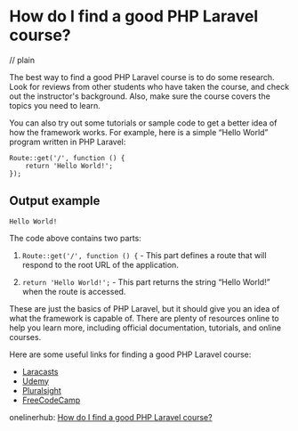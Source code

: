 # How do I find a good PHP Laravel course?
// plain

The best way to find a good PHP Laravel course is to do some research. Look for reviews from other students who have taken the course, and check out the instructor's background. Also, make sure the course covers the topics you need to learn.

You can also try out some tutorials or sample code to get a better idea of how the framework works. For example, here is a simple “Hello World” program written in PHP Laravel:

```
Route::get('/', function () {
    return 'Hello World!';
});
```

## Output example
 `Hello World!`

The code above contains two parts:

1. `Route::get('/', function () {` - This part defines a route that will respond to the root URL of the application.

2. `return 'Hello World!';` - This part returns the string “Hello World!” when the route is accessed.

These are just the basics of PHP Laravel, but it should give you an idea of what the framework is capable of. There are plenty of resources online to help you learn more, including official documentation, tutorials, and online courses.

Here are some useful links for finding a good PHP Laravel course:

- [Laracasts](https://laracasts.com/)
- [Udemy](https://www.udemy.com/courses/search/?q=php+laravel)
- [Pluralsight](https://www.pluralsight.com/search?q=php+laravel)
- [FreeCodeCamp](https://www.freecodecamp.org/news/learn-laravel-php-framework-in-2018/)

onelinerhub: [How do I find a good PHP Laravel course?](https://onelinerhub.com/php-laravel/how-do-i-find-a-good-php-laravel-course)
